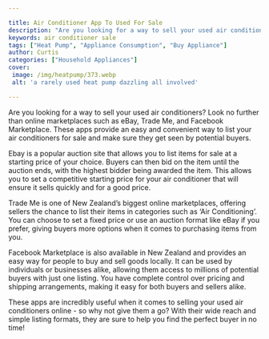 ```yaml
---

title: Air Conditioner App To Used For Sale
description: "Are you looking for a way to sell your used air conditioners? Look no further than online marketplaces such as eBay, Trade Me, and...check it out to learn"
keywords: air conditioner sale
tags: ["Heat Pump", "Appliance Consumption", "Buy Appliance"]
author: Curtis
categories: ["Household Appliances"]
cover: 
 image: /img/heatpump/373.webp
 alt: 'a rarely used heat pump dazzling all involved'

---
```


Are you looking for a way to sell your used air conditioners? Look no further than online marketplaces such as eBay, Trade Me, and Facebook Marketplace. These apps provide an easy and convenient way to list your air conditioners for sale and make sure they get seen by potential buyers. 

Ebay is a popular auction site that allows you to list items for sale at a starting price of your choice. Buyers can then bid on the item until the auction ends, with the highest bidder being awarded the item. This allows you to set a competitive starting price for your air conditioner that will ensure it sells quickly and for a good price. 

Trade Me is one of New Zealand’s biggest online marketplaces, offering sellers the chance to list their items in categories such as ‘Air Conditioning’. You can choose to set a fixed price or use an auction format like eBay if you prefer, giving buyers more options when it comes to purchasing items from you. 

Facebook Marketplace is also available in New Zealand and provides an easy way for people to buy and sell goods locally. It can be used by individuals or businesses alike, allowing them access to millions of potential buyers with just one listing. You have complete control over pricing and shipping arrangements, making it easy for both buyers and sellers alike. 

These apps are incredibly useful when it comes to selling your used air conditioners online - so why not give them a go? With their wide reach and simple listing formats, they are sure to help you find the perfect buyer in no time!
